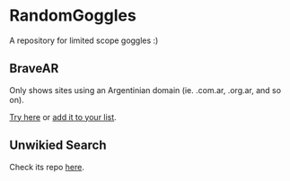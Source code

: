 # RandomGoggles
A repository for limited scope goggles :)

## BraveAR

Only shows sites using an Argentinian domain (ie. .com.ar, .org.ar, and so on).

[Try here](https://search.brave.com/goggles?goggles_id=https%3A%2F%2Fraw.githubusercontent.com%2FArbakato%2FRandomGoggles%2Fmain%2FBraveAR) or [add it to your list](https://search.brave.com/goggles/discover?goggles_id=https%3A%2F%2Fraw.githubusercontent.com%2FArbakato%2FRandomGoggles%2Fmain%2FBraveAR&nav=site).

## Unwikied Search

Check its repo [here](https://github.com/Arbakato/UnwikiedSearch).
